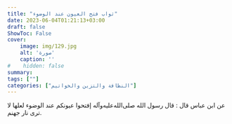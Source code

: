 ```yaml
---
title: "ثواب فتح العيون عند الوضوء"
date: 2023-06-04T01:21:13+03:00
draft: false
ShowToc: False
cover:
    image: img/129.jpg
    alt: 'صورة'
    caption: ''
#    hidden: false
summary: 
tags: [""]
categories: ["النظافة والتزين والخواتيم"]
---
```

عن ابن عباس قال : قال رسول الله صلى‌الله‌عليه‌وآله إفتحوا
عيونكم عند الوضوء لعلها لا ترى نار جهنم.


